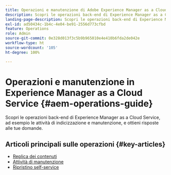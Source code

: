 ```yaml
---
title: Operazioni e manutenzione di Adobe Experience Manager as a Cloud Service
description: Scopri le operazioni back-end di Experience Manager as a Cloud Service, ad esempio le attività di indicizzazione e manutenzione, e ottieni risposte alle tue domande.
landing-page-description: Scopri le operazioni back-end di Experience Manager as a Cloud Service, ad esempio le attività di indicizzazione e manutenzione, e ottieni risposte alle tue domande.
exl-id: ad50434c-1b4c-4e04-be91-2556d773cfbd
feature: Operations
role: Admin
source-git-commit: 0e328d013f3c5b9b965010e4e410b6fda2de042e
workflow-type: ht
source-wordcount: '105'
ht-degree: 100%

---
```



# Operazioni e manutenzione in Experience Manager as a Cloud Service {#aem-operations-guide}

Scopri le operazioni back-end di Experience Manager as a Cloud Service, ad esempio le attività di indicizzazione e manutenzione, e ottieni risposte alle tue domande.

## Articoli principali sulle operazioni {#key-articles}

* [Replica dei contenuti](replication.md)
* [Attività di manutenzione](maintenance.md)
* [Ripristino self-service](restore.md)
